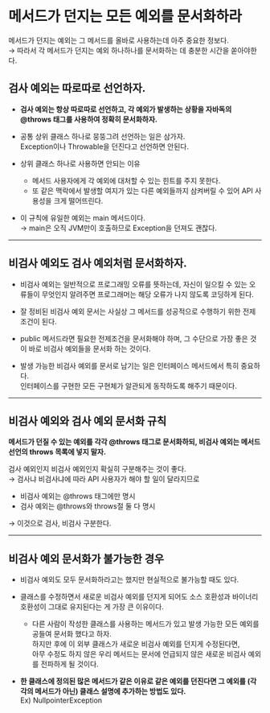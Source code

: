# 메서드가 던지는 모든 예외를 문서화하라

메서드가 던지는 예외는 그 메서드를 올바로 사용하는데 아주 중요한 정보다.<br>
&rarr; 따라서 각 메서드가 던지는 예외 하나하나를 문서화하는 데 충분한 시간을 쏟아야한다.

## 검사 예외는 따로따로 선언하자.

- **검사 예외는 항상 따로따로 선언하고, 각 예외가 발생하는 상황을 자바독의 @throws 태그를 사용하여 정확히 문서화하자.**


- 공통 상위 클래스 하나로 뭉뚱그려 선언하는 일은 삼가자.<br>
Exception이나 Throwable을 던진다고 선언하면 안된다.

- 상위 클래스 하나로 사용하면 안되는 이유
	- 메서드 사용자에게 각 예외에 대처할 수 있는 힌트를 주지 못한다.
	- 또 같은 맥락에서 발생할 여지가 있는 다른 예외들까지 삼켜버릴 수 있어		API 사용성을 크게 떨어뜨린다.

- 이 규칙에 유일한 예외는 main 메서드이다.<br>
&rarr; main은 오직 JVM만이 호출하므로 Exception을 던져도 괜찮다.

---

## 비검사 예외도 검사 예외처럼 문서화하자.

- 비검사 예외는 일반적으로 프로그래밍 오류를 뜻하는데, 자신이 일으킬 수 있는 오류들이 무엇인지 알려주면 프로그래머는 해당 오류가 나지 않도록 코딩하게 된다.
- 잘 정비된 비검사 예외 문서는 사실상 그 메서드를 성공적으로 수행하기 위한 전제조건이 된다.
- public 메서드라면 필요한 전제조건을 문서화해야 하며, 그 수단으로 가장 좋은 것이 바로 비검사 예외들을 문서화 하는 것이다.

- 발생 가능한 비검사 예외를 문서로 남기는 일은 인터페이스 메서드에서 특히 중요하다.<br>
인터페이스를 구현한 모든 구현체가 알관되게 동작하도록 해주기 때문이다.

---

## 비검사 예외와 검사 예외 문서화 규칙

**메서드가 던질 수 있는 예외를 각각 @throws 태그로 문서화하되, 비검사 예외는 메서드 선언의 throws 목록에 넣지 말자.**

검사 예외인지 비검사 예외인지 확실히 구분해주는 것이 좋다.<br>
&rarr; 검사냐 비검사냐에 따라 API 사용자가 해야 할 일이 달라지므로

- 비검사 예외는 @throws 태그에만 명시
- 검사 예외는 @throws와 throws절 둘 다 명시

&rarr; 이것으로 검사, 비검사 구분한다.

--- 
## 비검사 예외 문서화가 불가능한 경우

- 비검사 예외도 모두 문서화하라고는 했지만 현실적으로 불가능할 때도 있다.

- 클래스를 수정하면서 새로운 비검사 예외를 던지게 되어도 소스 호환성과 바이너리 호환성이 그대로 유지된다는 게 가장 큰 이유이다.
	- 다른 사람이 작성한 클래스를 사용하는 메서드가 있고 발생 가능한 모든 예외를 공들여 문서화 했다고 하자.<br>
        하지만 후에 이 외부 클래스가 새로운 비검사 예외를 던지게 수정된다면,<br>
        아무 수정도 하지 않은 우리 메서드는 문서에 언급되지 않은 새로운 비검사 예외를 전파하게 될 것이다.


- **한 클래스에 정의된 많은 메서드가 같은 이유로 같은 예외를 던진다면 그 예외를 (각각의 메서드가 아닌) 클래스 설명에 추가하는 방법도 있다.**<br>
Ex) NullpointerException
